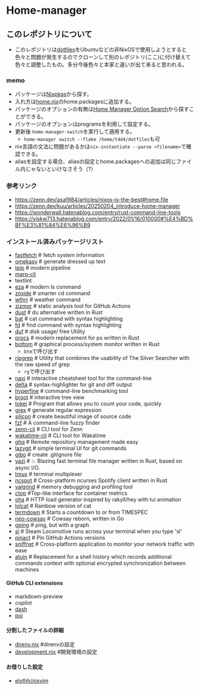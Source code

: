# Home-manager
## このレポジトリについて
- このレポジトリは[dotfiles](https://github.com/T4D4-IU/dotfiles)をUbuntuなどの非NixOSで使用しようとすると色々と問題が発生するのでクローンして別のレポジトリ(ここ)に付け替えて色々と調整したもの。多分今後色々と本家と違いが出て来ると思われる。

### memo
- パッケージは[Nixpkgs](https://search.nixos.org/packages?query=)から探す。
- 入れ方は[home.nix](./home.nix)のhome.packagesに追加する。
- パッケージのオプションの有無は[Home Manager Option Search](https://home-manager-options.extranix.com/?query=&release=release-24.05)から探すことができる。
- パッケージのオプションはprogramsを利用して設定する。
- 更新後 `home-manager-switch`を実行して適用する。
  - `home-manager switch --flake /home/t4d4/dotfiles`も可
- nix言語の文法に問題があるかは`nix-instantiate --parse <filename>`で確認できる。
- aliasを設定する場合、aliasの設定とhome.packagesへの追加は同じファイル内じゃないといけなさそう（?）

### 参考リンク
- https://zenn.dev/asa1984/articles/nixos-is-the-best#home.file
- https://zenn.dev/kuu/articles/20250204_introduce-home-manager
- https://wonderwall.hatenablog.com/entry/rust-command-line-tools
- https://yiskw713.hatenablog.com/entry/2022/01/16/010000#%E4%BD%BF%E3%81%84%E6%96%B9

### インストール済みパッケージリスト
- [fastfetch](https://github.com/fastfetch-cli/fastfetch) # fetch system information
- [omekasy](https://github.com/ikanago/omekasy) # generate dressed up text
- [teip](https://github.com/greymd/teip) # modern pipeline
- [marp-cli](https://github.com/marp-team/marp-cli)
- textlint
- [eza](https://github.com/eza-community/eza) # modern ls command
- [zoxide](https://github.com/ajeetdsouza/zoxide) # smarter cd command
- [wthrr](https://github.com/ttytm/wthrr-the-weathercrab) # weather command
- [zizmor](https://woodruffw.github.io/zizmor/) # static analysis tool for GitHub Actions
- [dust](https://github.com/bootandy/dust) # du alternative written in Rust
- [bat](https://github.com/sharkdp/bat) # cat command with syntax highlighting
- [fd](https://github.com/sharkdp/fd) # find command with syntax highlighting
- [duf](https://github.com/muesli/duf) # disk usage/ free Utility
- [procs](https://github.com/dalance/procs) # modern replacement for ps written in Rust
- [bottom](https://github.com/ClementTsang/bottom) # graphical process/system monitor written in Rust
  - `btm`で呼び出す
- [ripgrep](https://github.com/BurntSushi/ripgrep) # Utility that combines the usability of The Silver Searcher with the raw speed of grep
  - `rg`で呼び出す
- [navi](https://github.com/denisidoro/navi) # interactive cheatsheet tool for the command-line
- [delta](https://github.com/dandavison/delta) # syntax-highlighter for git and diff output
- [hyperfine](https://github.com/sharkdp/hyperfine) # command-line benchmarking tool
- [broot](https://github.com/Canop/broot) # interactive tree view
- [tokei](https://github.com/XAMPPRocky/tokei) # Program that allows you to count your code, quickly
- [grex](https://github.com/pemistahl/grex) # generate regular expression
- [silicon](https://github.com/Aloxaf/silicon) # create beautiful image of source code
- [fzf](https://github.com/junegunn/fzf) # A command-line fuzzy finder
- [zenn-cli](https://github.com/zenn-dev/zenn-editor/tree/canary/packages/zenn-cli) # CLI tool for Zenn
- [wakatime-cli](https://wakatime.com/dashboard) # CLI tool for Wakatime
- [ghq](https://github.com/x-motemen/ghq) # Remote repository management made easy
- [lazygit](https://github.com/jesseduffield/lazygit) # simple terminal UI for git commands
- [gibo](https://github.com/simonwhitaker/gibo) # create .gitignore file
- [yazi](https://github.com/sxyazi/yazi) # 💥 Blazing fast terminal file manager written in Rust, based on async I/O.
- [tmux](https://github.com/tmux/tmux) # terminal multiplexer
- [ncspot](https://github.com/hrkfdn/ncspot) # Cross-platform ncurses Spotify client written in Rust
- [valgrind](https://valgrind.org/) # memory debugging and profiling tool
- [ctop](https://ctop.sh/) #Top-like interface for container metrics
- [oha](https://github.com/hatoo/oha) # HTTP load generator inspired by rakyll/hey with tui animation
- [lolcat](https://github.com/busyloop/lolcat) # Rainbow version of cat
- [termdown](https://github.com/trehn/termdown) # Starts a countdown to or from TIMESPEC
- [neo-cowsay](https://github.com/Code-Hex/Neo-cowsay) # Cowsay reborn, written in Go
- [gping](https://github.com/orf/gping) # ping, but with a graph
- [sl](http://www.tkl.iis.u-tokyo.ac.jp/~toyoda/index_e.html) # Steam Locomotive runs across your terminal when you type 'sl'
- [pinact](https://github.com/suzuki-shunsuke/pinact) # Pin GitHub Actions versions
- [sniffnet](https://github.com/gyulyvgc/sniffnet) # Cross-platform application to monitor your network traffic with ease
- [atuin](https://github.com/atuinsh/atuin) # Replacement for a shell history which records additional commands context with optional encrypted synchronization between machines

#### GitHub CLI extensions
- markdown-preview
- copilot
- [dash](https://github.com/dlvhdr/gh-dash)
- [poi](https://github.com/seachicken/gh-poi)

#### 分割したファイルの詳細
- [direnv.nix](./direnv.nix) #direnvの設定
- [development.nix](./development.nix) #開発環境の設定

#### お借りした設定
- [elythh/nixvim](https://neovimcraft.com/plugin/elythh/nixvim/)
